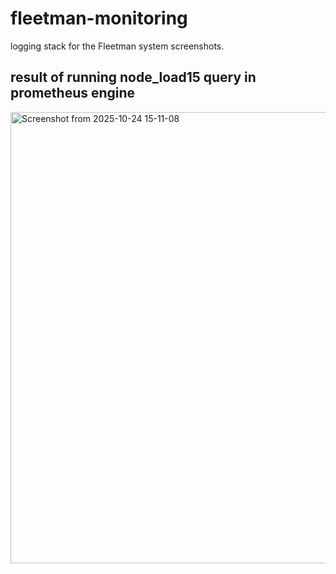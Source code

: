 # fleetman-monitoring
logging stack for the Fleetman system screenshots.

## result of running **node_load15** query in prometheus engine
<img width="1298" height="722" alt="Screenshot from 2025-10-24 15-11-08" src="https://github.com/user-attachments/assets/3cac650b-114d-46f8-a03e-1790620c264d" />
